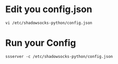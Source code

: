 # Edit you config.json

```vi /etc/shadowsocks-python/config.json```

# Run your Config

```ssserver -c /etc/shadowsocks-python/config.json```
